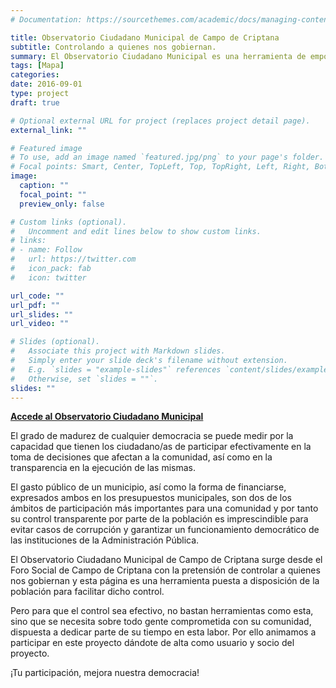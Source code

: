 ```yaml
---
# Documentation: https://sourcethemes.com/academic/docs/managing-content/

title: Observatorio Ciudadano Municipal de Campo de Criptana
subtitle: Controlando a quienes nos gobiernan.
summary: El Observatorio Ciudadano Municipal es una herramienta de empoderamiento ciudadano que permite a los vecinos de Campo de Criptana acceder a os presupuestos y las cuentas municipales de una manera comprensible y hacer preguntas sobre ellos.
tags: [Mapa]
categories: 
date: 2016-09-01
type: project
draft: true 

# Optional external URL for project (replaces project detail page).
external_link: ""

# Featured image
# To use, add an image named `featured.jpg/png` to your page's folder.
# Focal points: Smart, Center, TopLeft, Top, TopRight, Left, Right, BottomLeft, Bottom, BottomRight.
image:
  caption: ""
  focal_point: ""
  preview_only: false

# Custom links (optional).
#   Uncomment and edit lines below to show custom links.
# links:
# - name: Follow
#   url: https://twitter.com
#   icon_pack: fab
#   icon: twitter

url_code: ""
url_pdf: ""
url_slides: ""
url_video: ""

# Slides (optional).
#   Associate this project with Markdown slides.
#   Simply enter your slide deck's filename without extension.
#   E.g. `slides = "example-slides"` references `content/slides/example-slides.md`.
#   Otherwise, set `slides = ""`.
slides: ""
---
```


**[Accede al Observatorio Ciudadano Municipal](http://ocm.forosocialcriptana.com/)**

El grado de madurez de cualquier democracia se puede medir por la capacidad que tienen los ciudadano/as de participar efectivamente en la toma de decisiones que afectan a la comunidad, así como en la transparencia en la ejecución de las mismas.

El gasto público de un municipio, así como la forma de financiarse, expresados ambos en los presupuestos municipales, son dos de los ámbitos de participación más importantes para una comunidad y por tanto su control transparente por parte de la población es imprescindible para evitar casos de corrupción y garantizar un funcionamiento democrático de las instituciones de la Administración Pública.

El Observatorio Ciudadano Municipal de Campo de Criptana surge desde el Foro Social de Campo de Criptana con la pretensión de controlar a quienes nos gobiernan y esta página es una herramienta puesta a disposición de la población para facilitar dicho control.

Pero para que el control sea efectivo, no bastan herramientas como esta, sino que se necesita sobre todo gente comprometida con su comunidad, dispuesta a dedicar parte de su tiempo en esta labor. Por ello animamos a participar en este proyecto dándote de alta como usuario y socio del proyecto.

¡Tu participación, mejora nuestra democracia!
